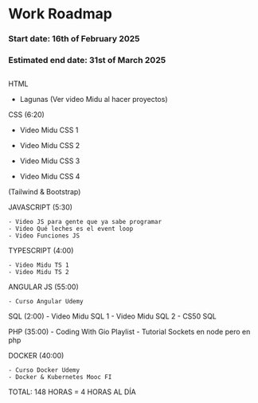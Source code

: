 # Work Roadmap

### **Start date**: 16th of February 2025
### **Estimated end date**: 31st of March 2025

## 

HTML
   
 - Lagunas (Ver video Midu al hacer proyectos)

CSS (6:20)
    
- Video Midu CSS 1
    
- Video Midu CSS 2
    
- Video Midu CSS 3
    
- Video Midu CSS 4

(Tailwind & Bootstrap)

JAVASCRIPT (5:30)

    - Video JS para gente que ya sabe programar
    - Video Qué leches es el event loop
    - Video Funciones JS

TYPESCRIPT (4:00)

    - Video Midu TS 1
    - Video Midu TS 2

ANGULAR JS (55:00)

    - Curso Angular Udemy

SQL (2:00)
    - Video Midu SQL 1
    - Video Midu SQL 2
    - CS50 SQL

PHP (35:00)
    - Coding With Gio Playlist
    - Tutorial Sockets en node pero en php

DOCKER (40:00)

    - Curso Docker Udemy
    - Docker & Kubernetes Mooc FI

TOTAL: 148 HORAS = 4 HORAS AL DÍA
